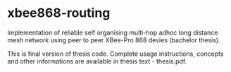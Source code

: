 xbee868-routing
===============

Implementation of reliable self organising multi-hop adhoc long distance mesh network using peer to peer XBee-Pro 868 devies (bachelor thesis).

This is final version of thesis code. Complete usage instructions,
concepts and other informations are available in thesis text -
thesis.pdf.
